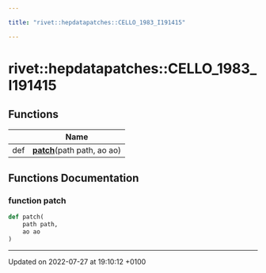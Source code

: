 ```yaml
---

title: "rivet::hepdatapatches::CELLO_1983_I191415"

---
```


# rivet::hepdatapatches::CELLO_1983_I191415



## Functions

|                | Name           |
| -------------- | -------------- |
| def | **[patch](http://example.org/namespaces/namespacerivet_1_1hepdatapatches_1_1cello__1983__i191415/#function-patch)**(path path, ao ao) |


## Functions Documentation

### function patch

```python
def patch(
    path path,
    ao ao
)
```






-------------------------------

Updated on 2022-07-27 at 19:10:12 +0100